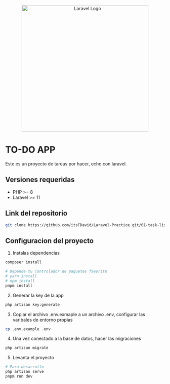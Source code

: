 <p align="center"><a href="https://laravel.com" target="_blank"><img src="https://raw.githubusercontent.com/laravel/art/master/logo-lockup/5%20SVG/2%20CMYK/1%20Full%20Color/laravel-logolockup-cmyk-red.svg" width="400" alt="Laravel Logo"></a></p>

# TO-DO APP

Este es un proyecto de tareas por hacer, echo con laravel.

## Versiones requeridas

-   PHP >= 8
-   Laravel >= 11

## Link del repositorio

```bash
git clone https://github.com/itsFDavid/Laravel-Practice.git/01-task-list
```

## Configuracion del proyecto

1. Instalas dependencias

```bash
composer install

# Depende tu controlador de paquetes favorito
# yarn install
# npm install
pnpm install

```

2. Generar la key de la app
```bash
php artisan key:generate
```

3. Copiar el archivo .env.exmaple a un archivo .env, configurar las varibales de entorno propias

```bash
cp .env.example .env
```

4. Una vez conectado a la base de datos, hacer las migraciones

```bash
php artisan migrate
```

5. Levanta el proyecto

```bash
# Para desarrollo
php artisan serve
pnpm run dev
```
